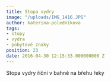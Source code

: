 ```yaml
---
title: Stopa vydry
image: "/uploads/IMG_1416.JPG"
author: katerina-polednikova
tags:
- stopy
- vydra
- pobytové znaky
position: 23
date: 2016-04-30 12:15:33.000000000 Z
---
```

Stopa vydry říční v bahně na břehu řeky
